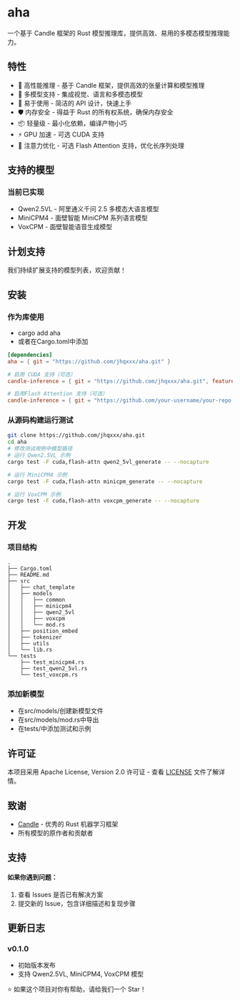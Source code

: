 # aha 
一个基于 Candle 框架的 Rust 模型推理库，提供高效、易用的多模态模型推理能力。

## 特性
* 🚀 高性能推理 - 基于 Candle 框架，提供高效的张量计算和模型推理
* 🎯 多模型支持 - 集成视觉、语言和多模态模型
* 🔧 易于使用 - 简洁的 API 设计，快速上手
* 🛡️ 内存安全 - 得益于 Rust 的所有权系统，确保内存安全
* 📦 轻量级 - 最小化依赖，编译产物小巧
* ⚡ GPU 加速 - 可选 CUDA 支持
* 🧠 注意力优化 - 可选 Flash Attention 支持，优化长序列处理

## 支持的模型
### 当前已实现
* Qwen2.5VL - 阿里通义千问 2.5 多模态大语言模型
* MiniCPM4 - 面壁智能 MiniCPM 系列语言模型
* VoxCPM - 面壁智能语音生成模型

## 计划支持
我们持续扩展支持的模型列表，欢迎贡献！

## 安装
### 作为库使用
* cargo add aha
* 或者在Cargo.toml中添加
```toml
[dependencies]
aha = { git = "https://github.com/jhqxxx/aha.git" }

# 启用 CUDA 支持（可选）
candle-inference = { git = "https://github.com/jhqxxx/aha.git", features = ["cuda"] }

# 启用Flash Attention 支持（可选）
candle-inference = { git = "https://github.com/your-username/your-repo.git", features = ["cuda", "flash-attn"] }
```

### 从源码构建运行测试
```bash
git clone https://github.com/jhqxxx/aha.git
cd aha
# 修改测试用例中模型路径
# 运行 Qwen2.5VL 示例
cargo test -F cuda,flash-attn qwen2_5vl_generate -- --nocapture

# 运行 MiniCPM4 示例  
cargo test -F cuda,flash-attn minicpm_generate -- --nocapture

# 运行 VoxCPM 示例
cargo test -F cuda,flash-attn voxcpm_generate -- --nocapture
```

## 开发
### 项目结构
```text
.
├── Cargo.toml
├── README.md
├── src
│   ├── chat_template
│   ├── models
│   │   ├── common
│   │   ├── minicpm4
│   │   ├── qwen2_5vl
│   │   ├── voxcpm
│   │   └── mod.rs
│   ├── position_embed
│   ├── tokenizer
│   ├── utils
│   └── lib.rs
└── tests
    ├── test_minicpm4.rs
    ├── test_qwen2_5vl.rs
    └── test_voxcpm.rs
```

### 添加新模型
* 在src/models/创建新模型文件
* 在src/models/mod.rs中导出
* 在tests/中添加测试和示例

## 许可证
本项目采用 Apache License, Version 2.0 许可证 - 查看 [LICENSE](./LICENSE) 文件了解详情。

## 致谢
* [Candle](https://github.com/huggingface/candle) - 优秀的 Rust 机器学习框架
* 所有模型的原作者和贡献者

## 支持
#### 如果你遇到问题：
1. 查看 Issues 是否已有解决方案
2. 提交新的 Issue，包含详细描述和复现步骤

## 更新日志
### v0.1.0
* 初始版本发布
* 支持 Qwen2.5VL, MiniCPM4, VoxCPM 模型


⭐ 如果这个项目对你有帮助，请给我们一个 Star！